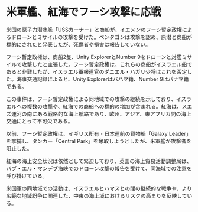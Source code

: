 # 米軍艦、紅海でフーシ攻撃に応戦

米国の原子力潜水艦「USSカーナー」と商船が、イエメンのフーシ暫定政権によるドローンとミサイルの攻撃を受けた。ペンタゴンは攻撃を認め、原潜と商船が標的にされたと発表したが、死傷者や損害は報告していない。

フーシ暫定政権は、商船2隻、Unity ExplorerとNumber 9をドローンと対艦ミサイルで攻撃したと主張した。フーシ暫定政権は、これらの商船がイスラエル船であると非難したが、イスラエル軍報道官のダニエル・ハガリ少将はこれを否定した。海事交通記録によると、Unity Explorerはバハマ籍、Number 9はパナマ籍である。

この事件は、フーシ暫定政権による同地域での攻撃の継続を示しており、イスラエルへの複数の攻撃や、紅海での商船への標的の増加が含まれる。紅海は、スエズ運河の南にある戦略的な海上航路であり、欧州、アジア、東アフリカ間の海上交通にとって不可欠である。

以前、フーシ暫定政権は、イギリス所有・日本運航の貨物船「Galaxy Leader」を拿捕し、タンカー「Central Park」を奪取しようとしたが、米軍艦が攻撃者を阻止した。

紅海の海上安全状況は依然として緊迫しており、英国の海上貿易活動調整局は、バブ・エル・マンデブ海峡でのドローン攻撃の報告を受けて、同海域での注意を呼び掛けている。

米国軍の同地域での活動は、イスラエルとハマスとの間の継続的な戦争や、より広範な地域紛争に関連した、中東の海上域におけるリスクの高まりを反映している。
